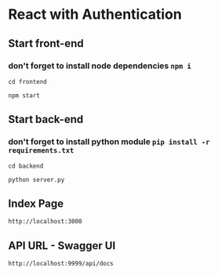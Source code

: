 # React with Authentication

## Start front-end
### don't forget to install node dependencies `npm i`
```
cd frontend
```
```
npm start
```
## Start back-end
### don't forget to install python module `pip install -r requirements.txt`
```
cd backend
```
```
python server.py
```
## Index Page
```
http://localhost:3000
```
## API URL - Swagger UI
```
http://localhost:9999/api/docs
```
